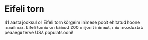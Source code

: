 # Eifeli torn

41 aasta jooksul oli Eifeli torn kõrgeim inimese poolt ehitatud hoone maailmas.
Eifeli tornis on käinud 200 miljonit inimest, mis moodustab peaaegu terve USA
populatsiooni!
